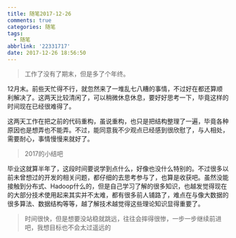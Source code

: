 ```yaml
---
title: 随笔2017-12-26
comments: true
categories: 随笔
tags:
  - 随笔
abbrlink: '22331717'
date: 2017-12-26 18:56:50
---
```


> 工作了没有了期末，但是多了个年终。

12月末。前些天忙得不行，就忽然来了一堆乱七八糟的事情，不过好在都还算顺利解决了。这两天比较清闲了，可以稍微休息休息，要好好思考一下，毕竟这样的时间现在已经很难得了。

这两天工作在把之前的代码重构，虽说重构，也只是把结构整理了一遍，毕竟各种原因也是想弄也不能弄。不过，能同意我不少观点已经感到很欣慰了，与人相处，需要耐心，事情慢慢来就好了。

> 2017的小结吧

毕业这就算半年了，这段时间要说学到点什么，好像也没什么特别的。不过很多以前未曾想过的开发的相关问题，都仔细的去思考参与了，也算是收获吧。虽然没能接触到分布式、Hadoop什么的，但是自己学习了解的很多知识，也越发觉得现在的大部分技术使用起来其实并不太难，都有很多前人铺路了，难点在与像大数据的很多算法、数据结构等等，越了解技术越觉得这些理论知识显得重要了。

> 时间很快，但是想要没站稳就跳远，往往会摔得很惨，一步一步继续前进吧，我想目标也不会太过遥远的